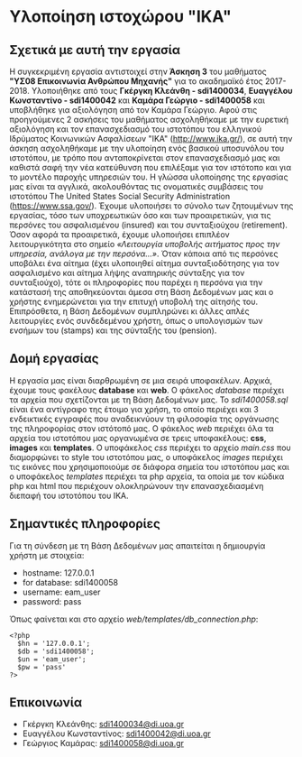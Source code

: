 # Υλοποίηση ιστοχώρου "ΙΚΑ"

## Σχετικά με αυτή την εργασία
  Η συγκεκριμένη εργασία αντιστοιχεί στην **Άσκηση 3** του μαθήματος **"ΥΣ08 Επικοινωνία Ανθρώπου Μηχανής"** για το ακαδημαϊκό έτος 2017-2018. Υλοποιήθηκε από τους **Γκέργκη Κλεάνθη - sdi1400034**, **Ευαγγέλου Κωνσταντίνο - sdi1400042** και **Καμάρα Γεώργιο - sdi1400058** και υποβλήθηκε για αξιολόγηση από τον Καμάρα Γεώργιο. Αφού στις προηγούμενες 2 ασκήσεις του μαθήματος ασχοληθήκαμε με την ευρετική αξιολόγηση και τον επανασχεδιασμό του ιστοτόπου του ελληνικού Ιδρύματος Κοινωνικών Ασφαλίσεων "ΙΚΑ" (http://www.ika.gr/), σε αυτή την άσκηση ασχοληθήκαμε με την υλοποίηση ενός βασικού υποσυνόλου του ιστοτόπου, με τρόπο που ανταποκρίνεται στον επανασχεδιασμό μας και καθιστά σαφή την νέα κατεύθυνση που επιλέξαμε για τον ιστότοπο και για το μοντέλο παροχής υπηρεσιών του. Η γλώσσα υλοποίησης της εργασίας μας είναι τα αγγλικά, ακολουθόντας τις ονοματικές συμβάσεις του ιστοτόπου The United States Social Security Administration (https://www.ssa.gov/). Έχουμε υλοποιήσει το σύνολο των ζητουμένων της εργασίας, τόσο των υποχρεωτικών όσο και των προαιρετικών, για τις περσόνες του ασφαλισμένου (insured) και του συνταξιούχου (retirement). Όσον αφορά τα προαιρετικά, έχουμε υλοποιήσει επιπλέον λειτουργικότητα στο σημείο *«Λειτουργία υποβολής αιτήματος προς την υπηρεσία, ανάλογα με την περσόνα…»*. Όταν κάποια από τις περσόνες υποβάλει ένα αίτημα (έχει υλοποιηθεί αίτημα συνταξιοδότησης για τον ασφαλισμένο και αίτημα λήψης αναπηρικής σύνταξης για τον συνταξιούχο), τότε οι πληροφορίες που παρέχει η περσόνα για την κατάστασή της αποθηκεύονται άμεσα στη Βάση Δεδομένων μας και ο χρήστης ενημερώνεται για την επιτυχή υποβολή της αίτησής του. Επιπρόσθετα, η Βάση Δεδομένων συμπληρώνει κι άλλες απλές λειτουργίες ενός συνδεδεμένου χρήστη, όπως ο υπολογισμών των ενσήμων του (stamps) και της σύνταξής του (pension).

## Δομή εργασίας
  Η εργασία μας είναι διαρθρωμένη σε μια σειρά υποφακέλων. Αρχικά, έχουμε τους φακέλους **database** και **web**. Ο φάκελος *database* περιέχει τα αρχεία που σχετίζονται με τη Βάση Δεδομένων μας. Το *sdi1400058.sql* είναι ένα αντίγραφο της έτοιμο για χρήση, το οποίο περιέχει και 3 ενδεικτικές εγγραφές που αναδεικνύουν τη φιλοσοφία της οργάνωσης της πληροφορίας στον ιστότοπό μας. Ο φάκελος *web* περιέχει όλα τα αρχεία του ιστοτόπου μας οργανωμένα σε τρεις υποφακέλους: **css**, **images** και **templates**. Ο υποφάκελος *css* περιέχει το αρχείο *main.css* που διαμορφώνει το style του ιστοτόπου μας, ο υποφάκελος *images* περιέχει τις εικόνες που χρησιμοποιούμε σε διάφορα σημεία του ιστοτόπου μας και ο υποφάκελος *templates* περιέχει τα php αρχεία, τα οποία με τον κώδικα php και html που περιέχουν ολοκληρώνουν την επανασχεδιασμένη διεπαφή του ιστοτόπου του ΙΚΑ.

## Σημαντικές πληροφορίες
  Για τη σύνδεση με τη Βάση Δεδομένων μας απαιτείται η δημιουργία χρήστη με στοιχεία:

  * hostname: 127.0.0.1  
  * for database: sdi1400058  
  * username: eam_user  
  * password: pass  

  Όπως φαίνεται και στο αρχείο *web/templates/db_connection.php*:  
  
  ```
  <?php
    $hn = '127.0.0.1';
    $db = 'sdi1400058';
    $un = 'eam_user';
    $pw = 'pass'
  ?>  
  ```

## Επικοινωνία

* Γκέργκη Κλεάνθης: sdi1400034@di.uoa.gr
* Ευαγγέλου Κωνσταντίνος: sdi1400042@di.uoa.gr
* Γεώργιος Καμάρας: sdi1400058@di.uoa.gr

